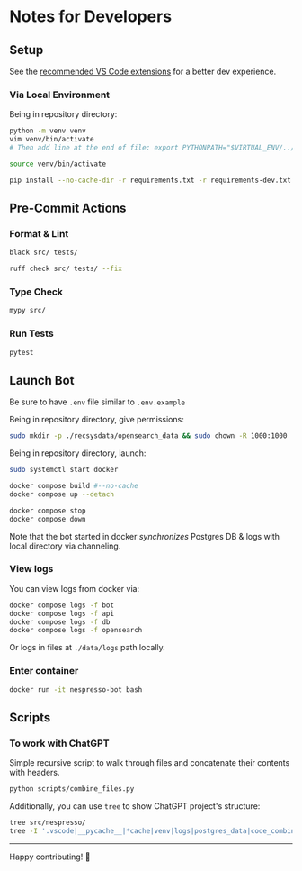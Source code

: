 # Notes for Developers

## Setup

See the [recommended VS Code extensions](recommended_vscode_extensions.md) for a better dev experience.

### Via Local Environment

Being in repository directory:

```bash
python -m venv venv
vim venv/bin/activate
# Then add line at the end of file: export PYTHONPATH="$VIRTUAL_ENV/../src"

source venv/bin/activate

pip install --no-cache-dir -r requirements.txt -r requirements-dev.txt
```

## Pre-Commit Actions

### Format & Lint

```bash
black src/ tests/

ruff check src/ tests/ --fix
```

### Type Check

```bash
mypy src/
```

### Run Tests

```bash
pytest
```

## Launch Bot

Be sure to have `.env` file similar to `.env.example`

Being in repository directory, give permissions:

```bash
sudo mkdir -p ./recsysdata/opensearch_data && sudo chown -R 1000:1000 ./recsysdata/opensearch_data
```

Being in repository directory, launch:

```bash
sudo systemctl start docker

docker compose build #--no-cache
docker compose up --detach

docker compose stop
docker compose down
```

Note that the bot started in docker _synchronizes_ Postgres DB & logs with local directory via channeling.

### View logs

You can view logs from docker via:

```bash
docker compose logs -f bot
docker compose logs -f api
docker compose logs -f db
docker compose logs -f opensearch
```

Or logs in files at `./data/logs` path locally.

### Enter container

```bash
docker run -it nespresso-bot bash
```

## Scripts

### To work with ChatGPT

Simple recursive script to walk through files and concatenate their contents with headers.

```bash
python scripts/combine_files.py
```

Additionally, you can use `tree` to show ChatGPT project's structure:

```bash
tree src/nespresso/
tree -I '.vscode|__pycache__|*cache|venv|logs|postgres_data|code_combined.txt|try' --prune
```

---

Happy contributing! 💙
